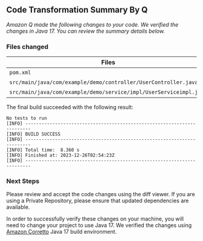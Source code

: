 ## Code Transformation Summary By Q

_Amazon Q made the following changes to your code. We verified the changes in Java 17.
You can review the summary details below._

### Files changed

| Files        | Action  |
|--------------|---------|
| `pom.xml` | Updated |
| `src/main/java/com/example/demo/controller/UserController.java` | Updated |
| `src/main/java/com/example/demo/service/impl/UserServiceimpl.java` | Updated |


The final build succeeded with the following result:
```
No tests to run
[INFO] ------------------------------------------------------------------------
[INFO] BUILD SUCCESS
[INFO] ------------------------------------------------------------------------
[INFO] Total time:  8.360 s
[INFO] Finished at: 2023-12-26T02:54:23Z
[INFO] ------------------------------------------------------------------------

```

### Next Steps
Please review and accept the code changes using the diff viewer. If you are using a Private Repository, please ensure that updated dependencies are available.

In order to successfully verify these changes on your machine, you will need to change your project to
use Java 17. We verified the changes using [Amazon Corretto](https://aws.amazon.com/corretto) Java 
17 build environment.